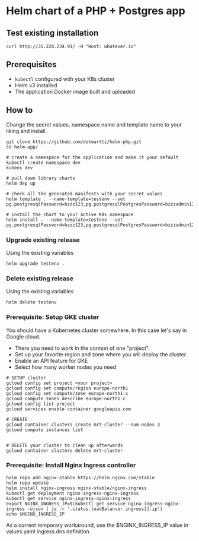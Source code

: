 # Helm chart of a PHP + Postgres app

## Test existing installation
```
curl http://35.228.234.91/ -H "Host: whatever.io"
```


## Prerequisites
* `kubectl` configured with your K8s cluster
* Helm v3 installed
* The application Docker image built and uploaded

## How to
Change the secret values, namespace name and template name to your liking and install.

```
git clone https://github.com/dotmartti/helm-php.git
cd helm-app/

# create a namespace for the application and make it your default
kubectl create namespace dev
kubens dev

# pull down library charts
helm dep up

# check all the generated manifests with your secret values
helm template . --name-template=testenv --set pg.postgresqlPassword=bzzz123,pg.postgresqlPostgresPassword=bzzzadmin123

# install the chart to your active K8s namespace
helm install . --name-template=testenv --set pg.postgresqlPassword=bzzz123,pg.postgresqlPostgresPassword=bzzzadmin123
```

### Upgrade existing release
Using the existing variables
```
helm upgrade testenv .
```

### Delete existing release
Using the existing variables
```
helm delete testenv
```


### Prerequisite: Setup GKE cluster
You should have a Kubernetes cluster somewhere. In this case let's say in Google cloud.

* There you need to work in the context of one "project". 
* Set up your favorite region and zone where you will deploy the cluster.
* Enable an API feature for GKE
* Select how many worker nodes you need

```
# SETUP cluster
gcloud config set project <your project>
gcloud config set compute/region europe-north1
gcloud config set compute/zone europe-north1-c
gcloud compute zones describe europe-north1-c
gcloud config list project
gcloud services enable container.googleapis.com

# CREATE
gcloud container clusters create mrt-cluster --num-nodes 3
gcloud compute instances list


# DELETE your cluster to clean up afterwards
gcloud container clusters delete mrt-cluster
```



### Prerequisite: Install Nginx Ingress controller
```
helm repo add nginx-stable https://helm.nginx.com/stable
helm repo update
helm install nginx-ingress nginx-stable/nginx-ingress
kubectl get deployment nginx-ingress-nginx-ingress
kubectl get service nginx-ingress-nginx-ingress
export NGINX_INGRESS_IP=$(kubectl get service nginx-ingress-nginx-ingress -ojson | jq -r '.status.loadBalancer.ingress[].ip')
echo $NGINX_INGRESS_IP
```

As a current temporary workaround, use the $NGINX_INGRESS_IP value in values.yaml ingress.dns definition.
